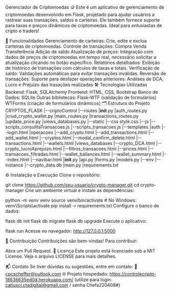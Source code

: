 Gerenciador de Criptomoedas 🪙
Este é um aplicativo de gerenciamento de criptomoedas desenvolvido em Flask, projetado para ajudar usuários a rastrear suas transações, saldos e carteiras. Ele também fornece suporte para taxas e preços dinâmicos de criptomoedas. Ideal para entusiastas de cripto e traders!

🚀 Funcionalidades
Gerenciamento de carteiras: Crie, edite e exclua carteiras de criptomoedas.
Controle de transações:
Compra
Venda
Transferência
Adição de saldo
Atualização de preços: Integração com dados de preços de criptomoedas em tempo real, necessário solicitar a atualização clicando no botão específico.
Relatórios detalhados: Exibição de histórico de transações com cálculos de taxas e totais.
Verificação de saldo: Validações automáticas para evitar transações inválidas.
Reversão de transações: Suporte para desfazer operações anteriores.
Análises de DCA, Lucro e Prejuízo das trasações realizadas
🛠️ Tecnologias Utilizadas
Backend: Flask, SQLAlchemy
Frontend: HTML, CSS, Bootstrap
Banco de Dados: SQLite
Outras bibliotecas:
Flask-WTF (validação de formulários)
WTForms (criação de formulários dinâmicos)
🗂️ Estrutura do Projeto
CRYPTOS_FLASK
    |--criptoControl
        |--routes
            |__init__.py
            |auth_routes.py
            |crud_crypto_wallet.py
            |main_routes.py
            |transactions_routes.py
            |update_price.py
            |views_databases.py
        |--static
            |--css
               style.css 
            |--js
                |--scripts_consulltaTransacoes.js
                |--scripts_transacoes.js
        |--templates
            |auth
                |--login.html
            |operacoes
                |--add_crypto.html
                |--add_transactions.html
                |--add_wallet.html
                |--cryptos.html
                |--modal_confirm_delete.html
                |--transactions.html
                |--wallets.html
            |views_databases
                |--crypto_DCA.html
                |--crypto_lucroXprejuizo.html
                |--filtros_transacoes.html
                |--prices.html
                |--transacoes_filtradas.html
                |--wallet_ballances.html
                |--wallet_summary.html
            |--index.html
            |--navibar.html
        |__init__.py
        |api.py
        |forms.py
        |models.py
    |--env
    |--instance
        |--crypto_data.db
    |main.py
    |requirements.txt

⚙️ Instalação e Execução
Clone o repositório:

git clone https://github.com/seu-usuario/crypto-manager.git
cd crypto-manager
Crie um ambiente virtual e instale as dependências:

python -m venv venv
source venv/bin/activate  # No Windows: venv\Scripts\activate
pip install -r requirements.txt
Configure o banco de dados:

flask db init
flask db migrate
flask db upgrade
Execute o aplicativo:

flask run
Acesse no navegador: http://127.0.0.1:5000

📝 Contribuição
Contribuições são bem-vindas! Para contribuir:

Abra um Pull Request.
📜 Licença
Este projeto está licenciado sob a MIT License. Veja o arquivo LICENSE para mais detalhes.

📬 Contato
Se tiver dúvidas ou sugestões, entre em contato:
📧 cpcscheffer@outlook.com
🌐 Projeto hospedado: https://controlecripto-18636635ed0d.herokuapp.com/ (utilize para login:  catiusci.ctadigital@gmail.com / senha Chefa220408#)
